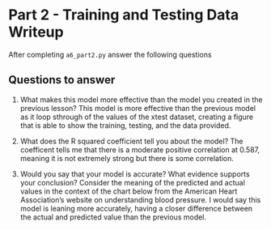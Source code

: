 # Part 2 - Training and Testing Data Writeup

After completing `a6_part2.py` answer the following questions

## Questions to answer

1. What makes this model more effective than the model you created in the previous lesson?
This model is more effective than the previous model as it loop sthrough of the values of the xtest dataset, creating a figure that is able to show the training, testing, and the data provided.

2. What does the R squared coefficient tell you about the model?
The coefficent tells me that there is a moderate positive correlation at 0.587, meaning it is not extremely strong but there is some correlation.

3. Would you say that your model is accurate? What evidence supports your conclusion? Consider the meaning of the predicted and actual values in the context of the chart below from the American Heart Association’s website on understanding blood pressure.
I would say this model is leaning more accurately, having a closer difference between the actual and predicted value than the previous model.